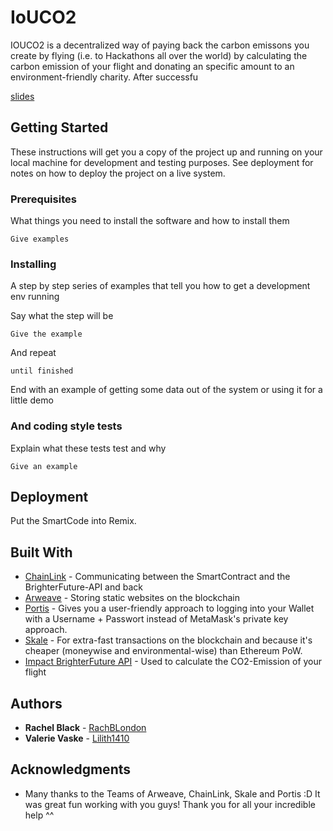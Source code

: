 # IoUCO2
IOUCO2 is a decentralized way of paying back the carbon emissons you create by flying (i.e. to Hackathons all over the world) by calculating the carbon emission of your flight and donating an specific amount to an environment-friendly charity. 
After successfu

[slides](https://docs.google.com/presentation/d/1n7vRxWaZP-d0wTD9KMxKA98DrKOnyJeSH9UJg4We3hI/edit?usp=sharing)
## Getting Started

These instructions will get you a copy of the project up and running on your local machine for development and testing purposes. See deployment for notes on how to deploy the project on a live system.

### Prerequisites

What things you need to install the software and how to install them

```
Give examples
```

### Installing

A step by step series of examples that tell you how to get a development env running

Say what the step will be

```
Give the example
```

And repeat

```
until finished
```

End with an example of getting some data out of the system or using it for a little demo

### And coding style tests

Explain what these tests test and why

```
Give an example
```

## Deployment
Put the SmartCode into Remix. 


## Built With

* [ChainLink](https://chain.link/) - Communicating between the SmartContract and the BrighterFuture-API and back
* [Arweave](https://www.arweave.org/) - Storing static websites on the blockchain
* [Portis](https://www.portis.io//) - Gives you a user-friendly approach to logging into your Wallet with a Username + Passwort instead of MetaMask's private key approach. 
* [Skale](https://skalelabs.com/) - For extra-fast transactions on the blockchain and because it's cheaper (moneywise and environmental-wise) than Ethereum PoW. 
* [Impact BrighterFuture API](http://impact.brighterplanet.com/flights.json?destination_airport=CDG&origin_airport=SXF&timeframe=2019-01-01%2F2020-01-01) - Used to calculate the CO2-Emission of your flight 

## Authors

* **Rachel Black** - [RachBLondon](https://github.com/RachBLondon)
* **Valerie Vaske** - [Lilith1410](https://github.com/Lilith1410)

## Acknowledgments

* Many thanks to the Teams of Arweave, ChainLink, Skale and Portis :D It was great fun working with you guys! Thank you for all your incredible help ^^
